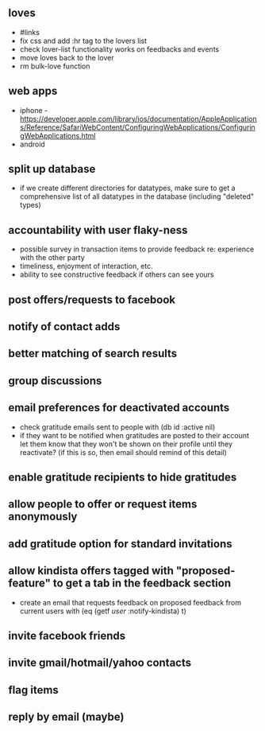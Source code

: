 ## loves
  - #links
  - fix css and add :hr tag to the lovers list
  - check lover-list functionality works on feedbacks and events
  - move loves back to the lover
  - rm bulk-love function
## web apps
  - iphone - https://developer.apple.com/library/ios/documentation/AppleApplications/Reference/SafariWebContent/ConfiguringWebApplications/ConfiguringWebApplications.html
  - android
## split up database
  - if we create different directories for datatypes, make sure to get a comprehensive list of all datatypes in the database (including "deleted" types)
## accountability with user flaky-ness
  - possible survey in transaction items to provide feedback re: experience
    with the other party
  - timeliness, enjoyment of interaction, etc.
  - ability to see constructive feedback if others can see yours
## post offers/requests to facebook
## notify of contact adds
## better matching of search results
## group discussions
## email preferences for deactivated accounts
  - check gratitude emails sent to people with (db id :active nil)
  - if they want to be notified when gratitudes are posted to their account
    let them know that they won't be shown on their profile until they
    reactivate? (if this is so, then email should remind of this detail)
## enable gratitude recipients to hide gratitudes
## allow people to offer or request items anonymously
## add gratitude option for standard invitations
## allow kindista offers tagged with "proposed-feature" to get a tab in the feedback section
  - create an email that requests feedback on proposed feedback from current users with (eq (getf *user* :notify-kindista) t)
## invite facebook friends
## invite gmail/hotmail/yahoo contacts
## flag items
## reply by email (maybe)
